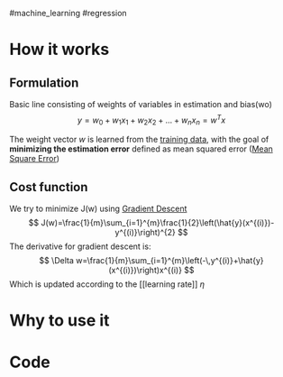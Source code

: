 #machine_learning #regression 
# How it works
## Formulation
Basic line consisting of weights of variables in estimation and bias(wo)
$$
y=w_{0}+w_{1}x_{1}+w_{2}x_{2}+\ldots+w_{n}x_{n}=w^{T}x
$$

The weight vector $w$ is learned from the [training data](training%20data.md), with the goal of **minimizing the estimation error** defined as mean squared error ([Mean Square Error](Expected%20Test%20Error.md))

## Cost function
We try to minimize J(w) using [Gradient Descent](Gradient%20Descent.md)
$$
J(w)=\frac{1}{m}\sum_{i=1}^{m}\frac{1}{2}\left(\hat{y}(x^{(i)})-y^{(i)}\right)^{2}
$$
The derivative for gradient descent is: 
$$
\Delta w=\frac{1}{m}\sum_{i=1}^{m}\left(-\,y^{(i)}+\hat{y}(x^{(i)})\right)x^{(i)}
$$
Which is updated according to the [[learning rate]] $\eta$ 

# Why to use it

# Code 


